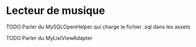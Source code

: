 # Lecteur de musique

TODO Parler du MySQLOpenHelper qui charge le fichier .sql dans les assets

TODO Parler du MyListViewAdapter

